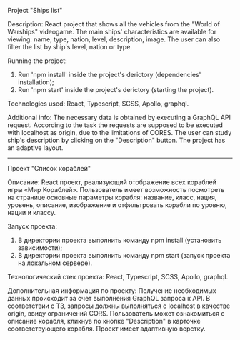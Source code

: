 Project "Ships list"

Description:
React project that shows all the vehicles from the "World of Warships" videogame. The main ships' characteristics are available for viewing: name, type, nation, level, description, image. The user can also filter the list by ship's level, nation or type.

Running the project:

1. Run 'npm install' inside the project's derictory (dependencies' installation);
2. Run 'npm start' inside the project's derictory (starting the project).

Technologies used: React, Typescript, SCSS, Apollo, graphql.

Additional info:
The necessary data is obtained by executing a GraphQL API request.
According to the task the requests are supposed to be executed with localhost as origin, due to the limitations of CORES.
The user can study ship's description by clicking on the "Description" button.
The project has an adaptive layout.

---

Проект "Список кораблей"

Описание:
React проект, реализующий отображение всех кораблей игры «Мир Кораблей». Пользователь имеет возможность посмотреть на странице основные параметры корабля: название, класс, нация, уровень, описание, изображение и отфильтровать корабли по уровню, нации и классу.

Запуск проекта:

1. В директории проекта выполнить команду npm install (установить зависимости);
2. В директории проекта выполнить команду npm start (запуск проекта на локальном сервере).

Технологический стек проекта: React, Typescript, SCSS, Apollo, graphql.

Дополнительная информация по проекту:
Получение необходимых данных происходит за счет выполнения GraphQL запроса к API.
В соответствии с ТЗ, запросы должны выполняться с localhost в качестве origin, ввиду ограничений CORS.
Пользователь может ознакомиться с описание корабля, кликнув по кнопке "Description" в карточке соответствующего корабля.
Проект имеет адаптивную верстку.
